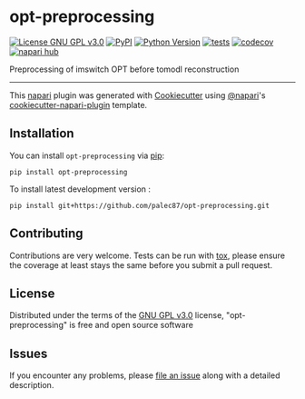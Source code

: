 # opt-preprocessing

[![License GNU GPL v3.0](https://img.shields.io/pypi/l/opt-preprocessing.svg?color=green)](https://github.com/palec87/opt-preprocessing/raw/main/LICENSE)
[![PyPI](https://img.shields.io/pypi/v/opt-preprocessing.svg?color=green)](https://pypi.org/project/opt-preprocessing)
[![Python Version](https://img.shields.io/pypi/pyversions/opt-preprocessing.svg?color=green)](https://python.org)
[![tests](https://github.com/palec87/opt-preprocessing/workflows/tests/badge.svg)](https://github.com/palec87/opt-preprocessing/actions)
[![codecov](https://codecov.io/gh/palec87/opt-preprocessing/branch/main/graph/badge.svg)](https://codecov.io/gh/palec87/opt-preprocessing)
[![napari hub](https://img.shields.io/endpoint?url=https://api.napari-hub.org/shields/opt-preprocessing)](https://napari-hub.org/plugins/opt-preprocessing)

Preprocessing of imswitch OPT before tomodl reconstruction

----------------------------------

This [napari] plugin was generated with [Cookiecutter] using [@napari]'s [cookiecutter-napari-plugin] template.

<!--
Don't miss the full getting started guide to set up your new package:
https://github.com/napari/cookiecutter-napari-plugin#getting-started

and review the napari docs for plugin developers:
https://napari.org/stable/plugins/index.html
-->

## Installation

You can install `opt-preprocessing` via [pip]:

    pip install opt-preprocessing



To install latest development version :

    pip install git+https://github.com/palec87/opt-preprocessing.git


## Contributing

Contributions are very welcome. Tests can be run with [tox], please ensure
the coverage at least stays the same before you submit a pull request.

## License

Distributed under the terms of the [GNU GPL v3.0] license,
"opt-preprocessing" is free and open source software

## Issues

If you encounter any problems, please [file an issue] along with a detailed description.

[napari]: https://github.com/napari/napari
[Cookiecutter]: https://github.com/audreyr/cookiecutter
[@napari]: https://github.com/napari
[MIT]: http://opensource.org/licenses/MIT
[BSD-3]: http://opensource.org/licenses/BSD-3-Clause
[GNU GPL v3.0]: http://www.gnu.org/licenses/gpl-3.0.txt
[GNU LGPL v3.0]: http://www.gnu.org/licenses/lgpl-3.0.txt
[Apache Software License 2.0]: http://www.apache.org/licenses/LICENSE-2.0
[Mozilla Public License 2.0]: https://www.mozilla.org/media/MPL/2.0/index.txt
[cookiecutter-napari-plugin]: https://github.com/napari/cookiecutter-napari-plugin

[file an issue]: https://github.com/palec87/opt-preprocessing/issues

[napari]: https://github.com/napari/napari
[tox]: https://tox.readthedocs.io/en/latest/
[pip]: https://pypi.org/project/pip/
[PyPI]: https://pypi.org/
